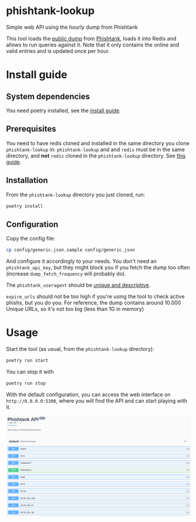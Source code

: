 # phishtank-lookup
Simple web API using the hourly dump from Phishtank

This tool loads the [public dump](https://phishtank.org/developer_info.php) from [Phishtank](https://phishtank.org/),
loads it into Redis and allows to run queries against it. Note that it only contains the online and valid entries and is updated once per hour.

# Install guide

## System dependencies

You need poetry installed, see the [install guide](https://python-poetry.org/docs/).

## Prerequisites

You need to have redis cloned and installed in the same directory you clone `phishtank-lookup` in:
`phishtank-lookup` and and `redis` must be in the same directory, and **not** `redis` cloned in the
`phishtank-lookup` directory. See [this guide](https://www.lookyloo.eu/docs/main/install-lookyloo.html#_install_redis).

## Installation

From the `phishtank-lookup` directory you just cloned, run:

```bash
poetry install
```

## Configuration

Copy the config file:

```bash
cp config/generic.json.sample config/generic.json
```

And configure it accordingly to your needs. You don't need an `phishtank_api_key`, but they might
block you if you fetch the dump too often (increase `dump_fetch_frequency` will probably do).

The `phishtank_useragent` should be [unique and descriptive](https://phishtank.org/developer_info.php).

`expire_urls` should not be too high if you're using the tool to check active phishs, but you do you.
For reference, the dump contains around 10.000 Unique URLs, so it's not too big (less than 1G in memory)

# Usage

Start the tool (as usual, from the `phishtank-lookup` directory):

```bash
poetry run start
```

You can stop it with

```bash
poetry run stop
```

With the default configuration, you can access the web interface on `http://0.0.0.0:5300`,
where you will find the API and can start playing with it.

![API](doc/api.png)
